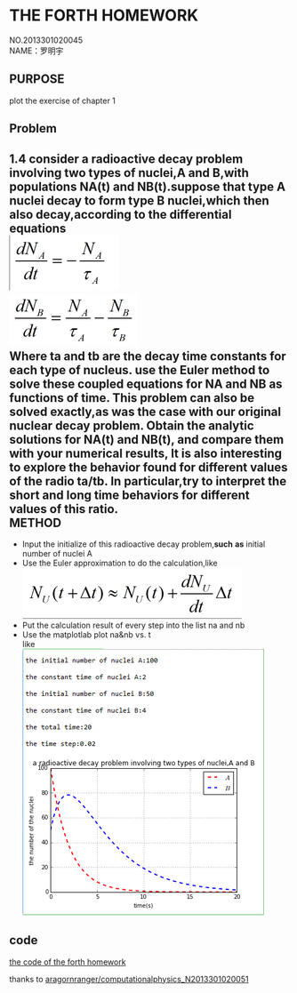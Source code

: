 **THE FORTH HOMEWORK**
======
NO.2013301020045       
NAME：罗明宇     

**PURPOSE**
------
plot the exercise of chapter 1

**Problem**
-------
1.4 consider a radioactive decay problem involving two types of nuclei,A and B,with populations NA(t) and NB(t).suppose that type A nuclei decay to form type B nuclei,which then also decay,according to the differential equations     
![x](https://raw.githubusercontent.com/luomingyu/computationalphysics_N2013301020045/code/4th/1.png)     
![x](https://raw.githubusercontent.com/luomingyu/computationalphysics_N2013301020045/code/4th/2.png)           
Where ta and tb are the decay time constants for each type of nucleus. use the Euler method to solve these coupled equations for NA and NB as functions of time. This problem can also be solved exactly,as was the case with our original nuclear decay problem. Obtain the analytic solutions for NA(t) and NB(t), and compare them with your numerical results, It is also interesting to explore the behavior found for different values of the radio   ta/tb. In particular,try to interpret the short and long time behaviors for different values of this ratio.     
**METHOD**
--------------
- Input the initialize of this radioactive decay problem,**such** **as** initial number of nuclei A     
- Use the Euler approximation to do the calculation,like     
![x](https://raw.githubusercontent.com/luomingyu/computationalphysics_N2013301020045/code/4th/3.png)     
- Put the calculation result of every step into the list na and nb     
- Use the matplotlab plot na&nb vs. t     
   like     
![x](https://raw.githubusercontent.com/luomingyu/computationalphysics_N2013301020045/code/4th/4.png)

**code**
-----
[the code of the forth homework](https://raw.githubusercontent.com/luomingyu/computationalphysics_N2013301020045/code/4th/第四次作业代码.py)

thanks to [aragornranger/computationalphysics_N2013301020051](https://github.com/aragornranger/computationalphysics_N2013301020051)
